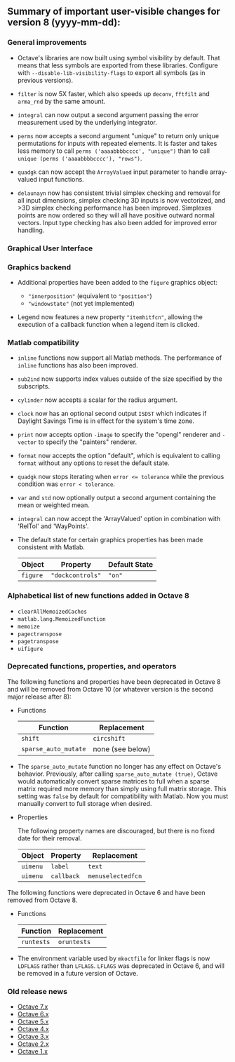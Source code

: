 Summary of important user-visible changes for version 8 (yyyy-mm-dd):
---------------------------------------------------------------------

### General improvements

- Octave's libraries are now built using symbol visibility by default.
That means that less symbols are exported from these libraries.
Configure with `--disable-lib-visibility-flags` to export all symbols
(as in previous versions).

- `filter` is now 5X faster, which also speeds up `deconv`, `fftfilt`
and `arma_rnd` by the same amount.

- `integral` can now output a second argument passing the error
measurement used by the underlying integrator.

- `perms` now accepts a second argument "unique" to return only unique
permutations for inputs with repeated elements.  It is faster and takes
less memory to call `perms ('aaaabbbbcccc', "unique")` than to call
`unique (perms ('aaaabbbbcccc'), "rows")`.

- `quadgk` can now accept the `ArrayValued` input parameter to handle
array-valued input functions.

- `delaunayn` now has consistent trivial simplex checking and removal for all
input dimensions, simplex checking 3D inputs is now vectorized, and >3D simplex
checking performance has been improved.  Simplexes points are now ordered so
they will all have positive outward normal vectors. Input type checking has
also been added for improved error handling.

### Graphical User Interface


### Graphics backend

- Additional properties have been added to the `figure` graphics object:
    * `"innerposition"` (equivalent to `"position"`)
    * `"windowstate"` (not yet implemented)

- Legend now features a new property `"itemhitfcn"`, allowing the execution of a
callback function when a legend item is clicked.

### Matlab compatibility

- `inline` functions now support all Matlab methods.  The performance
  of `inline` functions has also been improved.

- `sub2ind` now supports index values outside of the size specified by
  the subscripts.

- `cylinder` now accepts a scalar for the radius argument.

- `clock` now has an optional second output `ISDST` which indicates if
  Daylight Savings Time is in effect for the system's time zone.

- `print` now accepts option `-image` to specify the "opengl" renderer
  and `-vector` to specify the "painters" renderer.

- `format` now accepts the option "default", which is equivalent to
  calling `format` without any options to reset the default state.

- `quadgk` now stops iterating when `error <= tolerance` while the previous
  condition was `error < tolerance`.

- `var` and `std` now optionally output a second argument containing the mean
  or weighted mean.

- `integral` can now accept the 'ArrayValued' option in combination with
  'RelTol' and 'WayPoints'.

- The default state for certain graphics properties has been made
  consistent with Matlab.

  Object      | Property         | Default State
  ------------|------------------|------------
  `figure`    | `"dockcontrols"` | `"on"`

### Alphabetical list of new functions added in Octave 8

* `clearAllMemoizedCaches`
* `matlab.lang.MemoizedFunction`
* `memoize`
* `pagectranspose`
* `pagetranspose`
* `uifigure`

### Deprecated functions, properties, and operators

The following functions and properties have been deprecated in Octave 8
and will be removed from Octave 10 (or whatever version is the second
major release after 8):

- Functions

  Function               | Replacement
  -----------------------|------------------
  `shift`                | `circshift`
  `sparse_auto_mutate`   | none (see below)

- The `sparse_auto_mutate` function no longer has any effect on Octave's
  behavior.  Previously, after calling `sparse_auto_mutate (true)`,
  Octave would automatically convert sparse matrices to full when a
  sparse matrix required more memory than simply using full matrix
  storage.  This setting was `false` by default for compatibility with
  Matlab.  Now you must manually convert to full storage when desired.


- Properties

  The following property names are discouraged, but there is no fixed
  date for their removal.

  Object           | Property    | Replacement
  -----------------|-------------|------------
  `uimenu`         | `label`     | `text`
  `uimenu`         | `callback`  | `menuselectedfcn`

The following functions were deprecated in Octave 6 and have been removed
from Octave 8.

- Functions

  Function               | Replacement
  -----------------------|------------------
  `runtests`             | `oruntests`

- The environment variable used by `mkoctfile` for linker flags is now
  `LDFLAGS` rather than `LFLAGS`.  `LFLAGS` was deprecated in Octave 6,
  and will be removed in a future version of Octave.

### Old release news

- [Octave 7.x](etc/NEWS.7)
- [Octave 6.x](etc/NEWS.6)
- [Octave 5.x](etc/NEWS.5)
- [Octave 4.x](etc/NEWS.4)
- [Octave 3.x](etc/NEWS.3)
- [Octave 2.x](etc/NEWS.2)
- [Octave 1.x](etc/NEWS.1)
